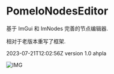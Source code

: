 # PomeloNodesEditor
基于 ImGui 和 ImNodes 完善的节点编辑器.

相对于老版本重写了框架.

2023-07-21T12:02:56Z version 1.0 ahpla

![IMG](https://github.com/rcszc/PomeloNodesEditor/profile/PomeloEditor.png)
